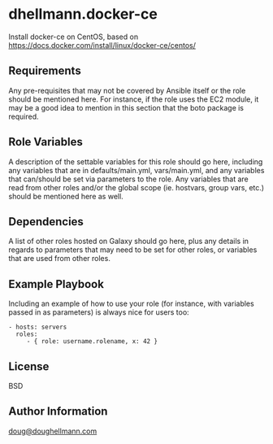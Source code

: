 dhellmann.docker-ce
===================

Install docker-ce on CentOS, based on https://docs.docker.com/install/linux/docker-ce/centos/

Requirements
------------

Any pre-requisites that may not be covered by Ansible itself or the
role should be mentioned here. For instance, if the role uses the EC2
module, it may be a good idea to mention in this section that the boto
package is required.

Role Variables
--------------

A description of the settable variables for this role should go here,
including any variables that are in defaults/main.yml, vars/main.yml,
and any variables that can/should be set via parameters to the
role. Any variables that are read from other roles and/or the global
scope (ie. hostvars, group vars, etc.) should be mentioned here as
well.

Dependencies
------------

A list of other roles hosted on Galaxy should go here, plus any
details in regards to parameters that may need to be set for other
roles, or variables that are used from other roles.

Example Playbook
----------------

Including an example of how to use your role (for instance, with variables passed in as parameters) is always nice for users too:

    - hosts: servers
      roles:
         - { role: username.rolename, x: 42 }

License
-------

BSD

Author Information
------------------

doug@doughellmann.com
